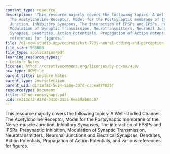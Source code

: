 ```yaml
---
content_type: resource
description: 'This resource majorly covers the following topics: A Well-studied Channel:
  The Acetylcholine Receptor, Model for the Postsynaptic membrane of the Nerve-muscle
  Junction, Inhibitory Synapses, The interaction of EPSPs and IPSPs, Presynaptic Inhibition,
  Modulation of Synaptic Transmission, Neurotransmitters, Neuronal Junctions and Electrical
  Synapses, Dendrites, Action Potentials, Propagation of Action Potentials, and various
  references for figures.'
file: /ol-ocw-studio-app/courses/hst-723j-neural-coding-and-perception-of-sound-spring-2005/ce313cf3d37d041021256ee39ab66c07_t2_neuronssynaps.pdf
file_size: 563688
file_type: application/pdf
learning_resource_types:
- Lecture Notes
license: https://creativecommons.org/licenses/by-nc-sa/4.0/
ocw_type: OCWFile
parent_title: Lecture Notes
parent_type: CourseSection
parent_uid: d171af81-5e24-550e-3d7d-cacea07f025f
resourcetype: Document
title: t2_neuronssynaps.pdf
uid: ce313cf3-d37d-0410-2125-6ee39ab66c07
---
```

This resource majorly covers the following topics: A Well-studied Channel: The Acetylcholine Receptor, Model for the Postsynaptic membrane of the Nerve-muscle Junction, Inhibitory Synapses, The interaction of EPSPs and IPSPs, Presynaptic Inhibition, Modulation of Synaptic Transmission, Neurotransmitters, Neuronal Junctions and Electrical Synapses, Dendrites, Action Potentials, Propagation of Action Potentials, and various references for figures.